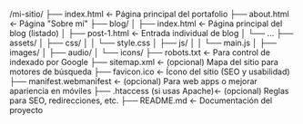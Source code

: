 /mi-sitio/
├── index.html                 ← Página principal del portafolio
├── about.html                 ← Página "Sobre mí"
├── blog/
│   ├── index.html             ← Página principal del blog (listado)
│   ├── post-1.html            ← Entrada individual de blog
│   └── ...
├── assets/
│   ├── css/
│   │   └── style.css
│   ├── js/
│   │   └── main.js
│   ├── images/
│   ├── audio/
│   └── icons/
├── robots.txt                 ← Para control de indexado por Google
├── sitemap.xml               ← (opcional) Mapa del sitio para motores de búsqueda
├── favicon.ico               ← Ícono del sitio (SEO y usabilidad)
├── manifest.webmanifest      ← (opcional) Para web apps o mejorar apariencia en móviles
├── .htaccess (si usas Apache)← (opcional) Reglas para SEO, redirecciones, etc.
├── README.md                 ← Documentación del proyecto